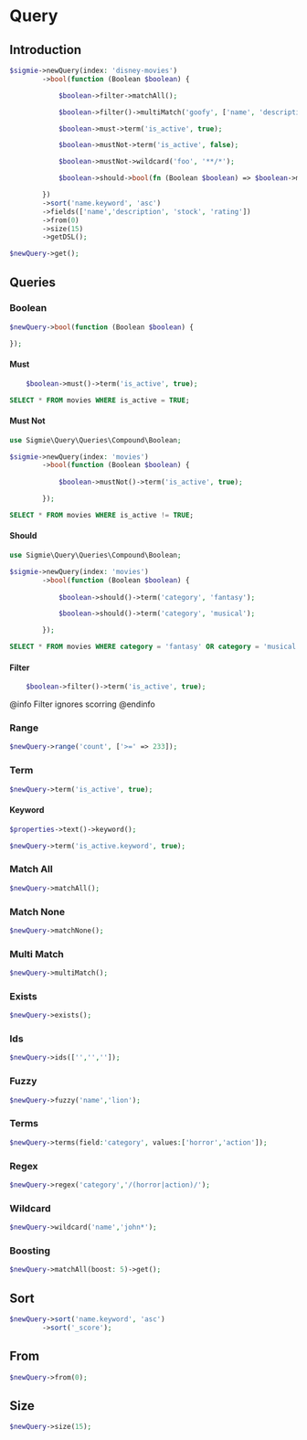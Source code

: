 # Query

## Introduction
```php
$sigmie->newQuery(index: 'disney-movies')
        ->bool(function (Boolean $boolean) {

            $boolean->filter->matchAll();

            $boolean->filter()->multiMatch('goofy', ['name', 'description']);

            $boolean->must->term('is_active', true);

            $boolean->mustNot->term('is_active', false);

            $boolean->mustNot->wildcard('foo', '**/*');

            $boolean->should->bool(fn (Boolean $boolean) => $boolean->must->match('name', 'Mickey'));

        })
        ->sort('name.keyword', 'asc')
        ->fields(['name','description', 'stock', 'rating'])
        ->from(0)
        ->size(15)
        ->getDSL();
```

```php
$newQuery->get();
```

## Queries

### Boolean

```php
$newQuery->bool(function (Boolean $boolean) {

});
```

#### Must
```php
    $boolean->must()->term('is_active', true);
```

```sql
SELECT * FROM movies WHERE is_active = TRUE;
```

#### Must Not

```php
use Sigmie\Query\Queries\Compound\Boolean;

$sigmie->newQuery(index: 'movies')
        ->bool(function (Boolean $boolean) {
 
            $boolean->mustNot()->term('is_active', true);

        });
```

```sql
SELECT * FROM movies WHERE is_active != TRUE;
```

#### Should

```php
use Sigmie\Query\Queries\Compound\Boolean;

$sigmie->newQuery(index: 'movies')
        ->bool(function (Boolean $boolean) {
 
            $boolean->should()->term('category', 'fantasy');

            $boolean->should()->term('category', 'musical');

        });
```

```sql
SELECT * FROM movies WHERE category = 'fantasy' OR category = 'musical';
```

#### Filter

```php
    $boolean->filter()->term('is_active', true);
```
@info
Filter ignores scorring
@endinfo

### Range
```php
$newQuery->range('count', ['>=' => 233]);
```

### Term
```php
$newQuery->term('is_active', true);
```

#### Keyword
```php
$properties->text()->keyword(); 
```

```php
$newQuery->term('is_active.keyword', true);
```

### Match All
```php
$newQuery->matchAll();
```

### Match None
```php
$newQuery->matchNone();
```

### Multi Match
```php
$newQuery->multiMatch();
```

### Exists
```php
$newQuery->exists();
```

### Ids
```php
$newQuery->ids(['','','']);
```
### Fuzzy

```php
$newQuery->fuzzy('name','lion');
```

### Terms
```php
$newQuery->terms(field:'category', values:['horror','action']);
```

### Regex
```php
$newQuery->regex('category','/(horror|action)/');
```

### Wildcard
```php
$newQuery->wildcard('name','john*');
```

### Boosting
```php
$newQuery->matchAll(boost: 5)->get();
```

## Sort
```php
$newQuery->sort('name.keyword', 'asc')
        ->sort('_score');
```

## From
```php
$newQuery->from(0);
```
## Size
```php
$newQuery->size(15);
```
